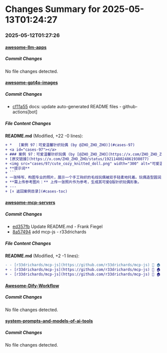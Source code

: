 # Changes Summary for 2025-05-13T01:24:27

### 2025-05-12T01:27:26

#### [awesome-llm-apps](https://github.com/Shubhamsaboo/awesome-llm-apps)

##### Commit Changes

No file changes detected.

#### [awesome-gpt4o-images](https://github.com/jamez-bondos/awesome-gpt4o-images)

##### Commit Changes

- [cf11a55](https://github.com/jamez-bondos/awesome-gpt4o-images/commit/cf11a55c353e728b88aa79bab684e06e0e5dc5e4) docs: update auto-generated README files - github-actions[bot]


##### File Content Changes

**README.md** (Modified, +22 -0 lines):

```diff
+ *   [案例 97：可爱温馨针织玩偶 (by @ZHO_ZHO_ZHO)](#cases-97)
+ <a id="cases-97"></a>
+ ### 案例 97：可爱温馨针织玩偶 (by [@ZHO_ZHO_ZHO](https://x.com/ZHO_ZHO_ZHO))
+ [原文链接](https://x.com/ZHO_ZHO_ZHO/status/1921148024861938077)
+ <img src="cases/97/cute_cozy_knitted_doll.png" width="300" alt="可爱温馨针织玩偶">
+ **提示词**
+ ```
+ 一张特写、构图专业的照片，展示一个手工钩织的毛线玩偶被双手轻柔地托着。玩偶造型圆润，【上传图片】人物得可爱Q版形象，色彩对比鲜明，细节丰富。持玩偶的双手自然、温柔，手指姿态清晰可见，皮肤质感与光影过渡自然，展现出温暖且真实的触感。背景轻微虚化，表现为室内环境，有温暖的木质桌面和从窗户洒入的自然光，营造出舒适、亲密的氛围。整体画面传达出精湛的工艺感与被珍视的温馨情绪。
+ **需上传参考图片：** 上传一张照片作为参考，生成其可爱Q版针织玩偶形象。
+ ---
+ [⬆️ 返回案例目录](#cases-toc)
```



#### [awesome-mcp-servers](https://github.com/punkpeye/awesome-mcp-servers)

##### Commit Changes

- [ed357fb](https://github.com/punkpeye/awesome-mcp-servers/commit/ed357fb8d7682070924a27bf34a7ad4005e256f6) Update README.md - Frank Fiegel
- [8a57494](https://github.com/punkpeye/awesome-mcp-servers/commit/8a57494bf10214438e39bebb3b6ce6c911f8ecbd) add mcp-js - r33drichards


##### File Content Changes

**README.md** (Modified, +2 -1 lines):

```diff
- - [r33drichards/mcp-js](https://github.com/r33drichards/mcp-js) 🦀 🏠 🐧 🍎 A Javascript code execution sandbox that uses v8 to isolate code to run AI generated javascript locally without fear. Supports heap snapshotting for persistent sessions.
+ - [r33drichards/mcp-js](https://github.com/r33drichards/mcp-js) 🦀 🏠 🐧 🍎 - A Javascript code execution sandbox that uses v8 to isolate code to run AI generated javascript locally without fear. Supports heap snapshotting for persistent sessions.
+ - [r33drichards/mcp-js](https://github.com/r33drichards/mcp-js) 🦀 🏠 🐧 🍎 A Javascript code execution sandbox that uses v8 to isolate code to run AI generated javascript locally without fear. Supports heap snapshotting for persistent sessions.
```



#### [Awesome-Dify-Workflow](https://github.com/svcvit/Awesome-Dify-Workflow)

##### Commit Changes

No file changes detected.

#### [system-prompts-and-models-of-ai-tools](https://github.com/x1xhlol/system-prompts-and-models-of-ai-tools)

##### Commit Changes

No file changes detected.
